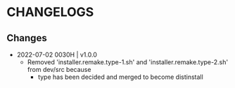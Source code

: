 # CHANGELOGS

## Changes
+ 2022-07-02 0030H | v1.0.0
	- Removed 'installer.remake.type-1.sh' and 'installer.remake.type-2.sh' from dev/src because
		- type has been decided and merged to become distinstall
